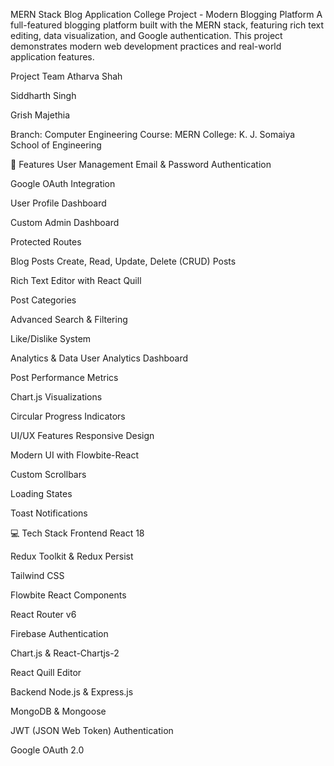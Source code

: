 MERN Stack Blog Application
College Project - Modern Blogging Platform
A full-featured blogging platform built with the MERN stack, featuring rich text editing, data visualization, and Google authentication. This project demonstrates modern web development practices and real-world application features.

Project Team
Atharva Shah

Siddharth Singh

Grish Majethia

Branch: Computer Engineering
Course: MERN
College: K. J. Somaiya School of Engineering

🚀 Features
User Management
Email & Password Authentication

Google OAuth Integration

User Profile Dashboard

Custom Admin Dashboard

Protected Routes

Blog Posts
Create, Read, Update, Delete (CRUD) Posts

Rich Text Editor with React Quill

Post Categories

Advanced Search & Filtering

Like/Dislike System

Analytics & Data
User Analytics Dashboard

Post Performance Metrics

Chart.js Visualizations

Circular Progress Indicators

UI/UX Features
Responsive Design

Modern UI with Flowbite-React

Custom Scrollbars

Loading States

Toast Notifications

💻 Tech Stack
Frontend
React 18

Redux Toolkit & Redux Persist

Tailwind CSS

Flowbite React Components

React Router v6

Firebase Authentication

Chart.js & React-Chartjs-2

React Quill Editor

Backend
Node.js & Express.js

MongoDB & Mongoose

JWT (JSON Web Token) Authentication

Google OAuth 2.0
